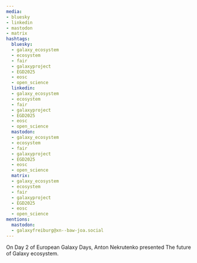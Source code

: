 ```yaml
---
media:
- bluesky
- linkedin
- mastodon
- matrix
hashtags:
  bluesky:
  - galaxy_ecosystem
  - ecosystem
  - fair
  - galaxyproject
  - EGD2025
  - eosc
  - open_science
  linkedin:
  - galaxy_ecosystem
  - ecosystem
  - fair
  - galaxyproject
  - EGD2025
  - eosc
  - open_science
  mastodon:
  - galaxy_ecosystem
  - ecosystem
  - fair
  - galaxyproject
  - EGD2025
  - eosc
  - open_science
  matrix:
  - galaxy_ecosystem
  - ecosystem
  - fair
  - galaxyproject
  - EGD2025
  - eosc
  - open_science
mentions:
  mastodon:
  - galaxyfreiburg@xn--baw-joa.social
---
```


On Day 2 of European Galaxy Days, Anton Nekrutenko presented The future of Galaxy ecosystem.